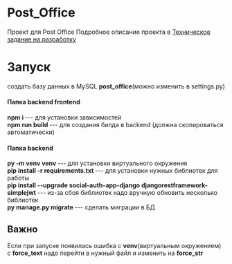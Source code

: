 # Post_Office
Проект для Post Office 
Подробное описание проекта в [Техническое задание на разработку](https://github.com/Denkod9/post-office/blob/master/Docs/technical_requirements.md "ТЗ на разработку")



# Запуск
создать базу данных в MySQL <b>post_office</b>(можно изменить в settings.py)


#### Папка backend frontend
<b> npm i </b>          --- для установки зависимостей
<br/>
<b> npm run build </b>   --- для создания билда в backend (должна скопироваться автоматически)

#### Папка backend
<b> py -m venv venv </b>  --- для установки виртуального окружения
<br/>
<b> pip install -r requirements.txt </b> --- для установки нужных библиотек для работы
<br/>
<b> pip install --upgrade social-auth-app-django djangorestframework-simplejwt </b> --- из-за сбоя библиотек надо вручную обновить несколько библиотек 
<br/>
<b> py manage.py migrate </b>   --- сделать миграции в БД

## Важно
Если при запуске появилась ошибка с <b>venv</b>(виртуальным окружением) с <b>force_text</b> надо перейти в нужный файл и изменить на <b>force_str</b>

